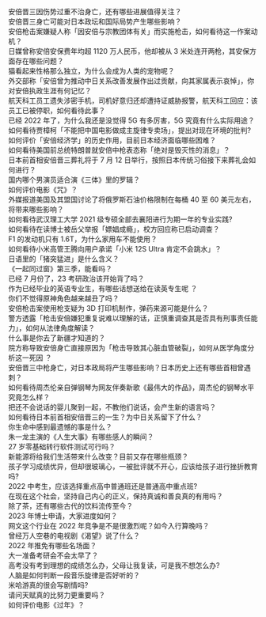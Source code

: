 安倍晋三因伤势过重不治身亡，还有哪些进展值得关注？  
安倍晋三身亡可能对日本政坛和国际局势产生哪些影响？  
安倍枪击案嫌疑人称「因安倍与宗教团体有关」而实施枪击，如何看待这一作案动机？  
日媒曾称安倍安保费年均超 1120 万人民币，他却被从 3 米处连开两枪，其安保方面存在哪些问题？  
猫看起来性格那么独立，为什么会成为人类的宠物呢？  
外交部称「安倍曾为推动中日关系改善发展作出过贡献，向其家属表示哀悼」，你对安倍执政生涯有何记忆？  
航天科工员工遗失涉密手机，司机好意归还却遭持证威胁报警，航天科工回应：该员工已被停职，如何看待此事？  
已经 2022 年了，为什么我还是没觉得 5G 有多厉害，5G 究竟有什么实际用途？  
如何看待贾樟柯「不能把中国电影做成主旋律专卖场」，提出对现在环境的批判?  
如何评价「安倍经济学」的历史作用，目前日本经济面临哪些困难？  
如何看待美国前总统特朗普就安倍中枪表态称「绝对是毁灭性的消息」？  
日本前首相安倍晋三葬礼将于 7 月 12 日举行，按照日本传统习俗接下来葬礼会如何进行？  
国内哪个男演员适合演《三体》里的罗辑？  
如何评价电影《咒》？  
外媒报道美国及其盟国讨论了将俄罗斯石油价格限制在每桶 40 至 60 美元左右，将带来哪些影响？  
如何看待武汉理工大学 2021 级专硕全部去襄阳进行为期一年的专业实践?  
如何看待在读博士被岳父举报「嫖娼成瘾」，校方回应称已启动调查？  
F1 的发动机只有 1.6T，为什么家用车不能使用？  
如何看待小米高管王腾向用户承诺「小米 12S Ultra 肯定不会跳水」？  
日语里的「猪突猛进」是什么含义？  
《一起同过窗》第三季，能看吗？  
已经 7 月份了，23 考研政治该开始背了吗？  
作为已经毕业的英语专业生，有哪些话想送给在读英专生呢 ？  
你们不觉得原神角色越来越丑了吗？  
安倍枪击案使用枪支疑为 3D 打印机制作，弹药来源可能是什么？  
警方透露「枪击安倍嫌犯重复说难以理解的话，正慎重调查其是否具有刑事责任能力」，如何从法律角度解读？  
什么事是你去了新疆才知道的？  
院方称导致安倍身亡直接原因为「枪击导致其心脏血管破裂」，如何从医学角度分析这一死因 ？  
安倍晋三中枪身亡，对日本政局将产生哪些影响？日本历史上还有哪些首相曾遇刺？  
如何看待周杰伦亲自弹钢琴为网友伴奏新歌《最伟大的作品》，周杰伦的钢琴水平究竟怎么样？  
把还不会说话的婴儿聚到一起，不教他们说话，会产生新的语言吗？  
如何看待日本前首相安倍晋三的一生？为中日关系留下了什么？  
你生命中感到最遗憾的事是什么？  
朱一龙主演的《人生大事》有哪些感人的瞬间？  
27 岁零基础转行软件测试可行吗？  
新能源将给我们生活带来什么改变？目前又存在哪些瓶颈？  
孩子学习成绩优异，但却很玻璃心，一被批评就不开心，应该给孩子进行挫折教育吗?  
2022 中考生，应该选择重点高中普通班还是普通高中重点班?  
在现在这个社会，坚持自己内心的正义，保持真诚和善良真的有用吗？  
除了茶，还有哪些古代的饮料流传至今？  
2023 年博士申请，大家进度如何？  
网文这个行业在 2022 年竞争是不是很激烈呢？如今入行算晚吗？  
曾经万人空巷的电视剧《渴望》说了什么？  
2022 年推免有哪些名场面？  
大一准备考研会不会太早了？  
高考没有考到理想的成绩怎么办，父母让我复读，可是我不想怎么办?  
人脑是如何判断一段音乐旋律是否好听的？  
米哈游真的很会写剧情吗?  
请问天赋真的比努力更重要吗？  
如何评价电影《过年》？  
